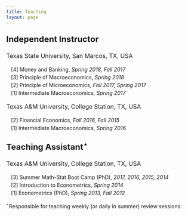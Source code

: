 ```yaml
---
title: Teaching
layout: page
---
```


<title>Ta-Cheng Huang | Teaching </title>

<style type="text/css">
	ol>li{list-style: none; list-style-position: inside; padding-left: 10px; text-indent: -1.5em; line-height: 150%}
	ol>li:before{content:"["counter(list)"]"; counter-increment: list -1}

	p.firstlevel{font-size: 22px; font-weight: bold}
	p.secondlevel{font-size: 16px}
</style>

<p class="firstlevel"> Independent Instructor</p>
<!--
<p class="secondlevel"> University of Iowa, Iowa City, IA, USA
<ol style="counter-reset: list 2">
	<li> Economic and Business Forecasting, <em>Fall 2019</em> </li>
</ol>
-->
<p class="secondlevel"> Texas State University, San Marcos, TX, USA</p>
<ol style="counter-reset: list 5">
	<li> Money and Banking, <em>Spring 2018, Fall 2017</em> </li>
	<li> Principle of Macroeconomics, <em>Spring 2018</em> </li>
	<li> Principle of Microeconomics, <em>Fall 2017, Spring 2017</em> </li>
	<li> Intermediate Macroeconomics, <em>Spring 2017 </em> </li>
</ol>

<p class="secondlevel"> Texas A&amp;M University, College Station, TX, USA</p>
<ol style="counter-reset: list 3">
	<li> Financial Economics, <em>Fall 2016, Fall 2015</em> </li>
	<li> Intermediate Macroeconomics, <em>Spring 2016</em> </li>
</ol>

<p class="firstlevel"> Teaching Assistant<sup>&#8902;</sup></p>
<p class="secondlevel"> Texas A&amp;M University, College Station, TX, USA</p>
<ol style="counter-reset: list 4">
	<li> Summer Math-Stat Boot Camp (PhD), <em>2017, 2016, 2015, 2014</em> </li>
	<li> Introduction to Econometrics, <em>Spring 2014</em> </li>
	<li> Econometrics (PhD), <em>Spring 2013, Fall 2012</em> </li>
</ol>

<p style="font-size: 14px"><sup>&#8902;</sup>Responsible for teaching weekly (or daily in summer) review sessions.</p>
